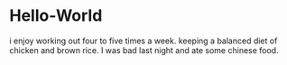 # Hello-World

i enjoy working out four to five times a week. keeping a balanced diet of chicken and brown rice. I was bad last night and ate some chinese food. 
